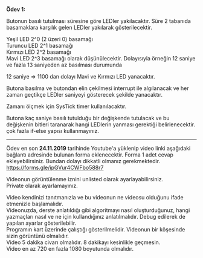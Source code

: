 **Ödev 1:**

Butonun basılı tutulması süresine göre LEDler yakılacaktır. Süre 2 tabanıda basamaklara karşılık gelen LEDler yakılarak gösterilecektir.

Yeşil LED 2^0 (2 üzeri 0) basamağı   
Turuncu LED 2^1 basamağı   
Kırmızı LED 2^2 basamağı   
Mavi LED 2^3 basamağı olarak düşünülecektir. Dolayısıyla örneğin 12 saniye ve fazla 13 saniyeden az basılması durumunda 

12 saniye => 1100 dan dolayı Mavi ve Kırmızı LED yanacaktır. 


Butona basılma ve butondan elin çekilmesi interrupt ile algılanacak ve her zaman geçtikçe LEDler saniyeyi gösterecek şekilde yanacaktır. 

Zamanı ölçmek için SysTick timer kullanılacaktır.

Butona kaç saniye basılı tutulduğu bir değişkende tutulacak ve bu değişkenin bitleri taranarak hangi LEDlerin yanması gerektiği belirlenecektir. çok fazla if-else yapısı kullanmayınız.

---

Ödev  en son **24.11.2019** tarihinde Youtube'a yüklenip video linki aşağıdaki bağlantı adresinde bulunan forma eklenecektir.
Forma 1 adet cevap ekleyebilirsiniz. Bundan dolayı dikkatli olmanız gerekmektedir.
https://forms.gle/ipGVur4CWFbo588r7

Videonun görüntülenme iznini unlisted olarak ayarlayabilirsiniz.   
Private olarak ayarlamayınız.

Video kendinizi tanıtmanızla ve bu videonun ne videosu olduğunu ifade etmenizle başlamalıdır.   
Videonuzda, derste anlatıldığı gibi algoritmayı nasıl oluşturduğunuz, hangi yazmaçları nasıl ve ne için kullandığınız anlatılmalıdır. Debug edilerek de yapılan ayarlar gösterilebilir.    
Programın kart üzerinde çalıştığı gösterilmelidir. Videonun bir köşesinde sizin görüntünü olmalıdır.    
Video 5 dakika civarı olmalıdır. 8 dakikayı kesinlikle geçmesin.    
Video en az 720 en fazla 1080 boyutunda olmalıdır.






